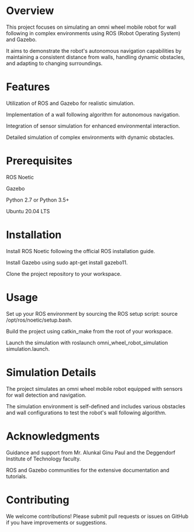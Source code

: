 # Overview
This project focuses on simulating an omni wheel mobile robot for wall following in complex environments using ROS (Robot Operating System) and Gazebo. 

It aims to demonstrate the robot's autonomous navigation capabilities by maintaining a consistent distance from walls, handling dynamic obstacles, and adapting to changing surroundings.

# Features
Utilization of ROS and Gazebo for realistic simulation.

Implementation of a wall following algorithm for autonomous navigation.

Integration of sensor simulation for enhanced environmental interaction.

Detailed simulation of complex environments with dynamic obstacles.

# Prerequisites
ROS Noetic

Gazebo

Python 2.7 or Python 3.5+

Ubuntu 20.04 LTS

# Installation
Install ROS Noetic following the official ROS installation guide.

Install Gazebo using sudo apt-get install gazebo11.

Clone the project repository to your workspace.

# Usage
Set up your ROS environment by sourcing the ROS setup script: source /opt/ros/noetic/setup.bash.

Build the project using catkin_make from the root of your workspace.

Launch the simulation with roslaunch omni_wheel_robot_simulation simulation.launch.

# Simulation Details
The project simulates an omni wheel mobile robot equipped with sensors for wall detection and navigation.

The simulation environment is self-defined and includes various obstacles and wall configurations to test the robot's wall following algorithm.

# Acknowledgments
Guidance and support from Mr. Alunkal Ginu Paul and the Deggendorf Institute of Technology faculty.

ROS and Gazebo communities for the extensive documentation and tutorials.

# Contributing
We welcome contributions! Please submit pull requests or issues on GitHub if you have improvements or suggestions.
